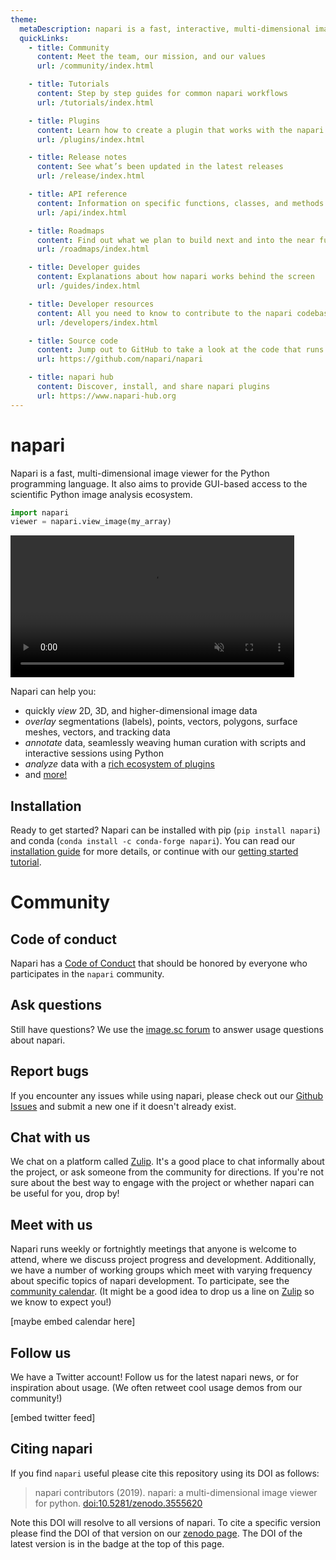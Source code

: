 ```yaml
---
theme:
  metaDescription: napari is a fast, interactive, multi-dimensional image viewer for Python. It's designed for browsing, annotating, and analyzing large multi-dimensional images. It's built on top of Qt (for the GUI), vispy (for performant GPU-based rendering), and the scientific Python stack (numpy, scipy).
  quickLinks:
    - title: Community
      content: Meet the team, our mission, and our values
      url: /community/index.html

    - title: Tutorials
      content: Step by step guides for common napari workflows
      url: /tutorials/index.html

    - title: Plugins
      content: Learn how to create a plugin that works with the napari ecosystem
      url: /plugins/index.html

    - title: Release notes
      content: See what’s been updated in the latest releases
      url: /release/index.html

    - title: API reference
      content: Information on specific functions, classes, and methods
      url: /api/index.html

    - title: Roadmaps
      content: Find out what we plan to build next and into the near future
      url: /roadmaps/index.html

    - title: Developer guides
      content: Explanations about how napari works behind the screen
      url: /guides/index.html

    - title: Developer resources
      content: All you need to know to contribute to the napari codebase
      url: /developers/index.html

    - title: Source code
      content: Jump out to GitHub to take a look at the code that runs napari
      url: https://github.com/napari/napari

    - title: napari hub
      content: Discover, install, and share napari plugins
      url: https://www.napari-hub.org
---
```


# napari

Napari is a fast, multi-dimensional image viewer for the Python programming
language. It also aims to provide GUI-based access to the scientific Python
image analysis ecosystem.

```python
import napari
viewer = napari.view_image(my_array)
```

<video width="90%" autoplay loop muted playsinline>
  <source src="images/alisterburt-viewer-cryoet.webm" type="video/webm" />
  <img src="images/alisterburt-viewer-cryoet.png"
      title="Your browser does not support the video tag." />
</video>

Napari can help you:

- quickly *view* 2D, 3D, and higher-dimensional image data
- *overlay* segmentations (labels), points, vectors, polygons, surface meshes,
  vectors, and tracking data
- *annotate* data, seamlessly weaving human curation with scripts and
  interactive sessions using Python
- *analyze* data with a [rich ecosystem of plugins](https://napari-hub.org)
- and [more!](https://napari.org/community)

## Installation

Ready to get started? Napari can be installed with pip
(`pip install napari`) and conda (`conda install -c conda-forge napari`).
You can read our [installation guide](tutorials/fundamentals/installation) for
more details, or continue with our
[getting started tutorial](tutorials/fundamentals/getting_started).

# Community

## Code of conduct

Napari has a [Code of Conduct](./community/code_of_conduct) that should be
honored by everyone who participates in the `napari` community.

## Ask questions

Still have questions? We use the [image.sc
forum](https://forum.image.sc/tag/napari) to answer usage questions about
napari.

## Report bugs

If you encounter any issues while using napari, please check out our 
[Github Issues](https://github.com/napari/napari/issues) and submit a 
new one if it doesn't already exist.

## Chat with us

We chat on a platform called [Zulip](https://napari.zulipchat.com). It's a good
place to chat informally about the project, or ask someone from the community
for directions. If you're not sure about the best way to engage with the
project or whether napari can be useful for you, drop by!

## Meet with us

Napari runs weekly or fortnightly meetings that anyone is welcome to attend,
where we discuss project progress and development. Additionally, we have a
number of working groups which meet with varying frequency about specific
topics of napari development. To participate, see the [community
calendar](community/meeting_schedule). (It might be a good idea to drop us a
line on [Zulip](https://napari.zulipchat.com) so we know to expect you!)

[maybe embed calendar here]

## Follow us

We have a Twitter account! Follow us for the latest napari news, or for
inspiration about usage. (We often retweet cool usage demos from our
community!)

[embed twitter feed]

## Citing napari

If you find `napari` useful please cite this repository using its DOI as
follows:

> napari contributors (2019). napari: a multi-dimensional image viewer for
> python. [doi:10.5281/zenodo.3555620](https://zenodo.org/record/3555620)

Note this DOI will resolve to all versions of napari. To cite a specific version
please find the DOI of that version on our [zenodo
page](https://zenodo.org/record/3555620). The DOI of the latest version is in
the badge at the top of this page.
